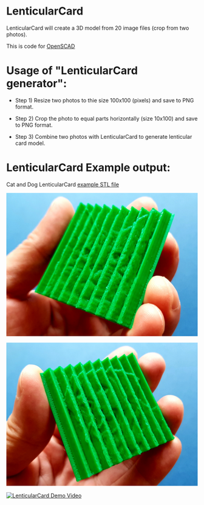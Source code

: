 # LenticularCard

LenticularCard will create a 3D model from 20 image files (crop from two photos).

This is code for [OpenSCAD](http://www.openscad.org/)

# Usage of "LenticularCard generator":

- Step 1) Resize two photos to thie size 100x100 (pixels) and save to PNG format.

- Step 2) Crop the photo to equal parts horizontally (size 10x100) and save to PNG format.

- Step 3) Combine two photos with LenticularCard to generate lenticular card model.


# LenticularCard Example output:

Cat and Dog LenticularCard [example STL file](https://github.com/gsyan888/LenticularCard/blob/master/demo/lenticular-card-dog-cat-5x50-0_8.stl)

![Cat](https://raw.githubusercontent.com/gsyan888/LenticularCard/master/demo/3dp-lenticular-card-1.jpg)

![Dog](https://raw.githubusercontent.com/gsyan888/LenticularCard/master/demo/3dp-lenticular-card-2.jpg)

[![LenticularCard Demo Video](https://img.youtube.com/vi/pbErhwVeajk/0.jpg)](https://www.youtube.com/watch?v=pbErhwVeajk)

